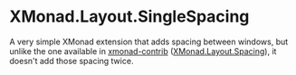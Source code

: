 # XMonad.Layout.SingleSpacing

A very simple XMonad extension that adds spacing between windows, but unlike the
one available in [xmonad-contrib](http://xmonad.org/xmonad-docs/xmonad-contrib/)
([XMonad.Layout.Spacing](http://xmonad.org/xmonad-docs/xmonad-contrib/XMonad-Layout-Spacing.html)),
it doesn't add those spacing twice.
